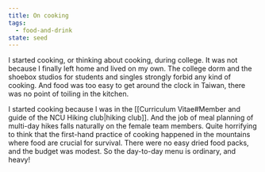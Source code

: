 ```yaml
---
title: On cooking
tags:
  - food-and-drink
state: seed
---
```


I started cooking, or thinking about cooking, during college. It was not because I finally left home and lived on my own. The college dorm and the shoebox studios for students and singles strongly forbid any kind of cooking. And food was too easy to get around the clock in Taiwan, there was no point of toiling in the kitchen.

I started cooking because I was in the [[Curriculum Vitae#Member and guide of the NCU Hiking club|hiking club]]. And the job of meal planning of multi-day hikes falls naturally on the female team members. Quite horrifying to think that the first-hand practice of cooking happened in the mountains where food are crucial for survival. There were no easy dried food packs, and the budget was modest. So the day-to-day menu is ordinary, and heavy!